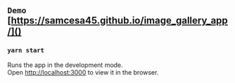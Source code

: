 ## `Demo ` [https://samcesa45.github.io/image_gallery_app/]()

### `yarn start`

Runs the app in the development mode.\
Open [http://localhost:3000](http://localhost:3000) to view it in the browser.





